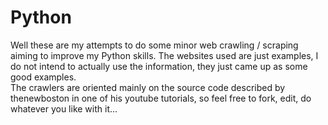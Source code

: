 Python
======
Well these are my attempts to do some minor web crawling / scraping aiming to improve my Python skills.  The websites used are just examples, I do not intend to actually use the information, they just came up as some good examples.  
The crawlers are oriented mainly on the source code described by thenewboston in one of his youtube tutorials, so feel free 
to fork, edit, do whatever you like with it...
